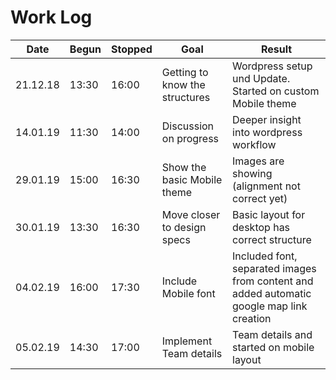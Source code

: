 # Work Log

Date | Begun | Stopped | Goal | Result
------|------------|-----------|------|---------
21.12.18 | 13:30 | 16:00 | Getting to know the structures | Wordpress setup und Update. Started on custom Mobile theme
14.01.19 | 11:30 | 14:00 | Discussion on progress | Deeper insight into wordpress workflow
29.01.19 | 15:00 | 16:30 | Show the basic Mobile theme | Images are showing (alignment not correct yet)
30.01.19 | 13:30 | 16:30 | Move closer to design specs | Basic layout for desktop has correct structure
04.02.19 | 16:00 | 17:30 | Include Mobile font | Included font, separated images from content and added automatic google map link creation
05.02.19 | 14:30 | 17:00 | Implement Team details | Team details and started on mobile layout